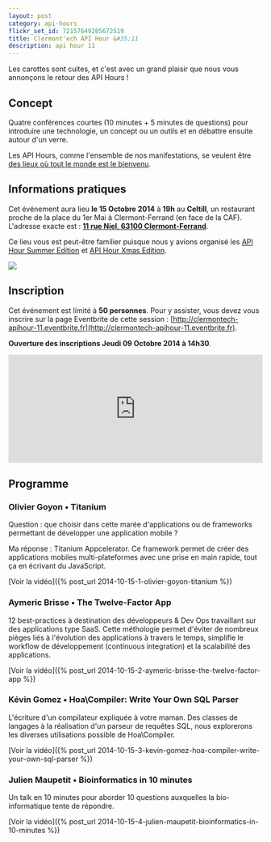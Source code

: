 ```yaml
---
layout: post
category: api-hours
flickr_set_id: 72157649285672519
title: Clermont'ech API Hour &#35;11
description: api hour 11
---
```




Les carottes sont cuites, et c'est avec un grand plaisir que nous vous annonçons
le retour des API Hours !

## Concept

Quatre conférences courtes (10 minutes + 5 minutes de questions) pour introduire
une technologie, un concept ou un outils et en débattre ensuite autour d'un
verre.

Les API Hours, comme l'ensemble de nos manifestations, se veulent être [des
lieux où tout le monde est le bienvenu](/code-of-conduct.html).

## Informations pratiques

Cet événement aura lieu **le 15 Octobre 2014** à **19h** au **Celtill**, un
restaurant proche de la place du 1er Mai à Clermont-Ferrand (en face de la CAF).
L'adresse exacte est : [**11 rue Niel, 63100
Clermont-Ferrand**](https://maps.google.fr/maps?ie=UTF8&cid=3358887464373546188&q=Celtill).

Ce lieu vous est peut-être familier puisque nous y avions organisé les [API Hour
Summer Edition](/api-hours/api-hour-3.html) et [API Hour Xmas
Edition](/api-hours/api-hour-6.html).

[![](http://maps.googleapis.com/maps/api/staticmap?center=Celtill&size=600x400&sensor=false&markers=color:red|45.78431,3.10160)](https://maps.google.fr/maps?ie=UTF8&cid=3358887464373546188&q=Celtill)

## Inscription

Cet événement est limité à **50 personnes**. Pour y assister, vous devez vous
inscrire sur la page Eventbrite de cette session :
[http://clermontech-apihour-11.eventbrite.fr](http://clermontech-apihour-11.eventbrite.fr).

**Ouverture des inscriptions Jeudi 09 Octobre 2014 à 14h30**.

<iframe src="http://www.eventbrite.com/tickets-external?eid=13555138785&amp;ref=etckt&amp;v=2" frameborder="0" height="214" width="100%" vspace="0" hspace="0" marginheight="5" marginwidth="5" scrolling="auto" allowtransparency="true">Clermont'ech Eventbrite</iframe>

## Programme

### Olivier Goyon • Titanium

Question : que choisir dans cette marée d'applications ou de frameworks
permettant de développer une application mobile ?

Ma réponse : Titanium Appcelerator. Ce framework permet de créer des
applications mobiles multi-plateformes avec une prise en main rapide, tout ça en
écrivant du JavaScript.

[Voir la vidéo]({% post_url 2014-10-15-1-olivier-goyon-titanium %})

### Aymeric Brisse • The Twelve-Factor App

12 best-practices à destination des développeurs & Dev Ops travaillant sur des
applications type SaaS. Cette méthologie permet d'éviter de nombreux pièges liés
à l'évolution des applications à travers le temps, simplifie le workflow de
développement (continuous integration) et la scalabilité des applications.

[Voir la vidéo]({% post_url 2014-10-15-2-aymeric-brisse-the-twelve-factor-app %})

### Kévin Gomez • Hoa\Compiler: Write Your Own SQL Parser

L'écriture d'un compilateur expliquée à votre maman. Des classes de langages à
la réalisation d'un parseur de requêtes SQL, nous explorerons les diverses
utilisations possible de Hoa\Compiler.

[Voir la vidéo]({% post_url 2014-10-15-3-kevin-gomez-hoa-compiler-write-your-own-sql-parser %})

### Julien Maupetit • Bioinformatics in 10 minutes

Un talk en 10 minutes pour aborder 10 questions auxquelles la bio-informatique
tente de répondre.

[Voir la vidéo]({% post_url 2014-10-15-4-julien-maupetit-bioinformatics-in-10-minutes %})
